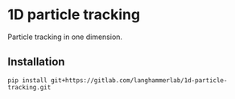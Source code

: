 # 1D particle tracking

Particle tracking in one dimension. 

## Installation

`pip install git+https://gitlab.com/langhammerlab/1d-particle-tracking.git`
